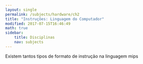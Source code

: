 ```yaml
---
layout: single
permalink: /subjects/hardware/ch2
title: "Instruções: Linguagem do Computador"
modified: 2017-07-15T16:46:49
math: true
sidebar:
    title: Disciplinas
    nav: subjects
---
```


Existem tantos tipos de formato de instrução na linguagem mips
